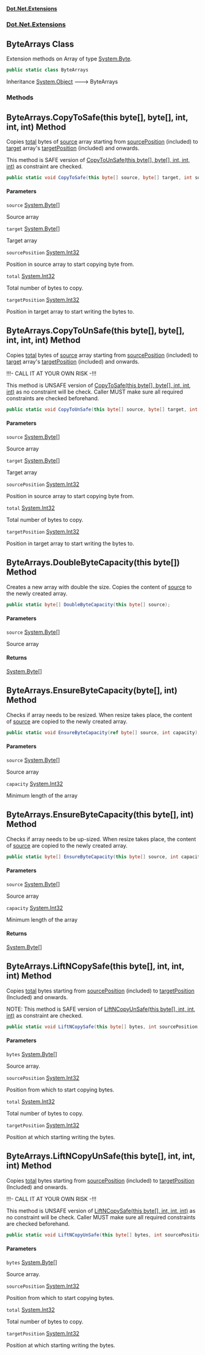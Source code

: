 #### [Dot.Net.Extensions](index.md 'index')
### [Dot.Net.Extensions](Dot.Net.Extensions.md 'Dot.Net.Extensions')

## ByteArrays Class

Extension methods on Array of type [System.Byte](https://docs.microsoft.com/en-us/dotnet/api/System.Byte 'System.Byte').

```csharp
public static class ByteArrays
```

Inheritance [System.Object](https://docs.microsoft.com/en-us/dotnet/api/System.Object 'System.Object') &#129106; ByteArrays
### Methods

<a name='Dot.Net.Extensions.ByteArrays.CopyToSafe(thisbyte[],byte[],int,int,int)'></a>

## ByteArrays.CopyToSafe(this byte[], byte[], int, int, int) Method

Copies [total](Dot.Net.Extensions.ByteArrays.md#Dot.Net.Extensions.ByteArrays.CopyToSafe(thisbyte[],byte[],int,int,int).total 'Dot.Net.Extensions.ByteArrays.CopyToSafe(this byte[], byte[], int, int, int).total') bytes of [source](Dot.Net.Extensions.ByteArrays.md#Dot.Net.Extensions.ByteArrays.CopyToSafe(thisbyte[],byte[],int,int,int).source 'Dot.Net.Extensions.ByteArrays.CopyToSafe(this byte[], byte[], int, int, int).source') array starting from 
[sourcePosition](Dot.Net.Extensions.ByteArrays.md#Dot.Net.Extensions.ByteArrays.CopyToSafe(thisbyte[],byte[],int,int,int).sourcePosition 'Dot.Net.Extensions.ByteArrays.CopyToSafe(this byte[], byte[], int, int, int).sourcePosition') (included) to [target](Dot.Net.Extensions.ByteArrays.md#Dot.Net.Extensions.ByteArrays.CopyToSafe(thisbyte[],byte[],int,int,int).target 'Dot.Net.Extensions.ByteArrays.CopyToSafe(this byte[], byte[], int, int, int).target') array's
[targetPosition](Dot.Net.Extensions.ByteArrays.md#Dot.Net.Extensions.ByteArrays.CopyToSafe(thisbyte[],byte[],int,int,int).targetPosition 'Dot.Net.Extensions.ByteArrays.CopyToSafe(this byte[], byte[], int, int, int).targetPosition') (included) and onwards.

This method is SAFE version of [CopyToUnSafe(this byte[], byte[], int, int, int)](Dot.Net.Extensions.ByteArrays.md#Dot.Net.Extensions.ByteArrays.CopyToUnSafe(thisbyte[],byte[],int,int,int) 'Dot.Net.Extensions.ByteArrays.CopyToUnSafe(this byte[], byte[], int, int, int)') 
as constraint are checked.

```csharp
public static void CopyToSafe(this byte[] source, byte[] target, int sourcePosition, int total, int targetPosition);
```
#### Parameters

<a name='Dot.Net.Extensions.ByteArrays.CopyToSafe(thisbyte[],byte[],int,int,int).source'></a>

`source` [System.Byte](https://docs.microsoft.com/en-us/dotnet/api/System.Byte 'System.Byte')[[]](https://docs.microsoft.com/en-us/dotnet/api/System.Array 'System.Array')

Source array

<a name='Dot.Net.Extensions.ByteArrays.CopyToSafe(thisbyte[],byte[],int,int,int).target'></a>

`target` [System.Byte](https://docs.microsoft.com/en-us/dotnet/api/System.Byte 'System.Byte')[[]](https://docs.microsoft.com/en-us/dotnet/api/System.Array 'System.Array')

Target array

<a name='Dot.Net.Extensions.ByteArrays.CopyToSafe(thisbyte[],byte[],int,int,int).sourcePosition'></a>

`sourcePosition` [System.Int32](https://docs.microsoft.com/en-us/dotnet/api/System.Int32 'System.Int32')

Position in source array to start copying byte from.

<a name='Dot.Net.Extensions.ByteArrays.CopyToSafe(thisbyte[],byte[],int,int,int).total'></a>

`total` [System.Int32](https://docs.microsoft.com/en-us/dotnet/api/System.Int32 'System.Int32')

Total number of bytes to copy.

<a name='Dot.Net.Extensions.ByteArrays.CopyToSafe(thisbyte[],byte[],int,int,int).targetPosition'></a>

`targetPosition` [System.Int32](https://docs.microsoft.com/en-us/dotnet/api/System.Int32 'System.Int32')

Position in target array to start writing the bytes to.

<a name='Dot.Net.Extensions.ByteArrays.CopyToUnSafe(thisbyte[],byte[],int,int,int)'></a>

## ByteArrays.CopyToUnSafe(this byte[], byte[], int, int, int) Method

Copies [total](Dot.Net.Extensions.ByteArrays.md#Dot.Net.Extensions.ByteArrays.CopyToUnSafe(thisbyte[],byte[],int,int,int).total 'Dot.Net.Extensions.ByteArrays.CopyToUnSafe(this byte[], byte[], int, int, int).total') bytes of [source](Dot.Net.Extensions.ByteArrays.md#Dot.Net.Extensions.ByteArrays.CopyToUnSafe(thisbyte[],byte[],int,int,int).source 'Dot.Net.Extensions.ByteArrays.CopyToUnSafe(this byte[], byte[], int, int, int).source') array starting from 
[sourcePosition](Dot.Net.Extensions.ByteArrays.md#Dot.Net.Extensions.ByteArrays.CopyToUnSafe(thisbyte[],byte[],int,int,int).sourcePosition 'Dot.Net.Extensions.ByteArrays.CopyToUnSafe(this byte[], byte[], int, int, int).sourcePosition') (included) to [target](Dot.Net.Extensions.ByteArrays.md#Dot.Net.Extensions.ByteArrays.CopyToUnSafe(thisbyte[],byte[],int,int,int).target 'Dot.Net.Extensions.ByteArrays.CopyToUnSafe(this byte[], byte[], int, int, int).target') array's
[targetPosition](Dot.Net.Extensions.ByteArrays.md#Dot.Net.Extensions.ByteArrays.CopyToUnSafe(thisbyte[],byte[],int,int,int).targetPosition 'Dot.Net.Extensions.ByteArrays.CopyToUnSafe(this byte[], byte[], int, int, int).targetPosition') (included) and onwards.

!!!- CALL IT AT YOUR OWN RISK -!!!

This method is UNSAFE version of [CopyToSafe(this byte[], byte[], int, int, int)](Dot.Net.Extensions.ByteArrays.md#Dot.Net.Extensions.ByteArrays.CopyToSafe(thisbyte[],byte[],int,int,int) 'Dot.Net.Extensions.ByteArrays.CopyToSafe(this byte[], byte[], int, int, int)') 
as no constraint will be check. Caller MUST make sure all required constraints are checked beforehand.

```csharp
public static void CopyToUnSafe(this byte[] source, byte[] target, int sourcePosition, int total, int targetPosition);
```
#### Parameters

<a name='Dot.Net.Extensions.ByteArrays.CopyToUnSafe(thisbyte[],byte[],int,int,int).source'></a>

`source` [System.Byte](https://docs.microsoft.com/en-us/dotnet/api/System.Byte 'System.Byte')[[]](https://docs.microsoft.com/en-us/dotnet/api/System.Array 'System.Array')

Source array

<a name='Dot.Net.Extensions.ByteArrays.CopyToUnSafe(thisbyte[],byte[],int,int,int).target'></a>

`target` [System.Byte](https://docs.microsoft.com/en-us/dotnet/api/System.Byte 'System.Byte')[[]](https://docs.microsoft.com/en-us/dotnet/api/System.Array 'System.Array')

Target array

<a name='Dot.Net.Extensions.ByteArrays.CopyToUnSafe(thisbyte[],byte[],int,int,int).sourcePosition'></a>

`sourcePosition` [System.Int32](https://docs.microsoft.com/en-us/dotnet/api/System.Int32 'System.Int32')

Position in source array to start copying byte from.

<a name='Dot.Net.Extensions.ByteArrays.CopyToUnSafe(thisbyte[],byte[],int,int,int).total'></a>

`total` [System.Int32](https://docs.microsoft.com/en-us/dotnet/api/System.Int32 'System.Int32')

Total number of bytes to copy.

<a name='Dot.Net.Extensions.ByteArrays.CopyToUnSafe(thisbyte[],byte[],int,int,int).targetPosition'></a>

`targetPosition` [System.Int32](https://docs.microsoft.com/en-us/dotnet/api/System.Int32 'System.Int32')

Position in target array to start writing the bytes to.

<a name='Dot.Net.Extensions.ByteArrays.DoubleByteCapacity(thisbyte[])'></a>

## ByteArrays.DoubleByteCapacity(this byte[]) Method

Creates a new array with double the size. Copies the content of [source](Dot.Net.Extensions.ByteArrays.md#Dot.Net.Extensions.ByteArrays.DoubleByteCapacity(thisbyte[]).source 'Dot.Net.Extensions.ByteArrays.DoubleByteCapacity(this byte[]).source') to the newly created array.

```csharp
public static byte[] DoubleByteCapacity(this byte[] source);
```
#### Parameters

<a name='Dot.Net.Extensions.ByteArrays.DoubleByteCapacity(thisbyte[]).source'></a>

`source` [System.Byte](https://docs.microsoft.com/en-us/dotnet/api/System.Byte 'System.Byte')[[]](https://docs.microsoft.com/en-us/dotnet/api/System.Array 'System.Array')

Source array

#### Returns
[System.Byte](https://docs.microsoft.com/en-us/dotnet/api/System.Byte 'System.Byte')[[]](https://docs.microsoft.com/en-us/dotnet/api/System.Array 'System.Array')

<a name='Dot.Net.Extensions.ByteArrays.EnsureByteCapacity(byte[],int)'></a>

## ByteArrays.EnsureByteCapacity(byte[], int) Method

Checks if array needs to be resized. When resize takes place, the content of [source](Dot.Net.Extensions.ByteArrays.md#Dot.Net.Extensions.ByteArrays.EnsureByteCapacity(byte[],int).source 'Dot.Net.Extensions.ByteArrays.EnsureByteCapacity(byte[], int).source')
are copied to the newly created array.

```csharp
public static void EnsureByteCapacity(ref byte[] source, int capacity);
```
#### Parameters

<a name='Dot.Net.Extensions.ByteArrays.EnsureByteCapacity(byte[],int).source'></a>

`source` [System.Byte](https://docs.microsoft.com/en-us/dotnet/api/System.Byte 'System.Byte')[[]](https://docs.microsoft.com/en-us/dotnet/api/System.Array 'System.Array')

Source array

<a name='Dot.Net.Extensions.ByteArrays.EnsureByteCapacity(byte[],int).capacity'></a>

`capacity` [System.Int32](https://docs.microsoft.com/en-us/dotnet/api/System.Int32 'System.Int32')

Minimum length of the array

<a name='Dot.Net.Extensions.ByteArrays.EnsureByteCapacity(thisbyte[],int)'></a>

## ByteArrays.EnsureByteCapacity(this byte[], int) Method

Checks if array needs to be up-sized. When resize takes place, the content of [source](Dot.Net.Extensions.ByteArrays.md#Dot.Net.Extensions.ByteArrays.EnsureByteCapacity(thisbyte[],int).source 'Dot.Net.Extensions.ByteArrays.EnsureByteCapacity(this byte[], int).source')
are copied to the newly created array.

```csharp
public static byte[] EnsureByteCapacity(this byte[] source, int capacity);
```
#### Parameters

<a name='Dot.Net.Extensions.ByteArrays.EnsureByteCapacity(thisbyte[],int).source'></a>

`source` [System.Byte](https://docs.microsoft.com/en-us/dotnet/api/System.Byte 'System.Byte')[[]](https://docs.microsoft.com/en-us/dotnet/api/System.Array 'System.Array')

Source array

<a name='Dot.Net.Extensions.ByteArrays.EnsureByteCapacity(thisbyte[],int).capacity'></a>

`capacity` [System.Int32](https://docs.microsoft.com/en-us/dotnet/api/System.Int32 'System.Int32')

Minimum length of the array

#### Returns
[System.Byte](https://docs.microsoft.com/en-us/dotnet/api/System.Byte 'System.Byte')[[]](https://docs.microsoft.com/en-us/dotnet/api/System.Array 'System.Array')

<a name='Dot.Net.Extensions.ByteArrays.LiftNCopySafe(thisbyte[],int,int,int)'></a>

## ByteArrays.LiftNCopySafe(this byte[], int, int, int) Method

Copies [total](Dot.Net.Extensions.ByteArrays.md#Dot.Net.Extensions.ByteArrays.LiftNCopySafe(thisbyte[],int,int,int).total 'Dot.Net.Extensions.ByteArrays.LiftNCopySafe(this byte[], int, int, int).total') bytes starting from [sourcePosition](Dot.Net.Extensions.ByteArrays.md#Dot.Net.Extensions.ByteArrays.LiftNCopySafe(thisbyte[],int,int,int).sourcePosition 'Dot.Net.Extensions.ByteArrays.LiftNCopySafe(this byte[], int, int, int).sourcePosition') (included) 
to [targetPosition](Dot.Net.Extensions.ByteArrays.md#Dot.Net.Extensions.ByteArrays.LiftNCopySafe(thisbyte[],int,int,int).targetPosition 'Dot.Net.Extensions.ByteArrays.LiftNCopySafe(this byte[], int, int, int).targetPosition') (Included) and onwards.

NOTE: This method is SAFE version of [LiftNCopyUnSafe(this byte[], int, int, int)](Dot.Net.Extensions.ByteArrays.md#Dot.Net.Extensions.ByteArrays.LiftNCopyUnSafe(thisbyte[],int,int,int) 'Dot.Net.Extensions.ByteArrays.LiftNCopyUnSafe(this byte[], int, int, int)') as
constraint are checked.

```csharp
public static void LiftNCopySafe(this byte[] bytes, int sourcePosition, int total, int targetPosition);
```
#### Parameters

<a name='Dot.Net.Extensions.ByteArrays.LiftNCopySafe(thisbyte[],int,int,int).bytes'></a>

`bytes` [System.Byte](https://docs.microsoft.com/en-us/dotnet/api/System.Byte 'System.Byte')[[]](https://docs.microsoft.com/en-us/dotnet/api/System.Array 'System.Array')

Source array.

<a name='Dot.Net.Extensions.ByteArrays.LiftNCopySafe(thisbyte[],int,int,int).sourcePosition'></a>

`sourcePosition` [System.Int32](https://docs.microsoft.com/en-us/dotnet/api/System.Int32 'System.Int32')

Position from which to start copying bytes.

<a name='Dot.Net.Extensions.ByteArrays.LiftNCopySafe(thisbyte[],int,int,int).total'></a>

`total` [System.Int32](https://docs.microsoft.com/en-us/dotnet/api/System.Int32 'System.Int32')

Total number of bytes to copy.

<a name='Dot.Net.Extensions.ByteArrays.LiftNCopySafe(thisbyte[],int,int,int).targetPosition'></a>

`targetPosition` [System.Int32](https://docs.microsoft.com/en-us/dotnet/api/System.Int32 'System.Int32')

Position at which starting writing the bytes.

<a name='Dot.Net.Extensions.ByteArrays.LiftNCopyUnSafe(thisbyte[],int,int,int)'></a>

## ByteArrays.LiftNCopyUnSafe(this byte[], int, int, int) Method

Copies [total](Dot.Net.Extensions.ByteArrays.md#Dot.Net.Extensions.ByteArrays.LiftNCopyUnSafe(thisbyte[],int,int,int).total 'Dot.Net.Extensions.ByteArrays.LiftNCopyUnSafe(this byte[], int, int, int).total') bytes starting from [sourcePosition](Dot.Net.Extensions.ByteArrays.md#Dot.Net.Extensions.ByteArrays.LiftNCopyUnSafe(thisbyte[],int,int,int).sourcePosition 'Dot.Net.Extensions.ByteArrays.LiftNCopyUnSafe(this byte[], int, int, int).sourcePosition') (included) 
to [targetPosition](Dot.Net.Extensions.ByteArrays.md#Dot.Net.Extensions.ByteArrays.LiftNCopyUnSafe(thisbyte[],int,int,int).targetPosition 'Dot.Net.Extensions.ByteArrays.LiftNCopyUnSafe(this byte[], int, int, int).targetPosition') (Included) and onwards.

!!!- CALL IT AT YOUR OWN RISK -!!!

This method is UNSAFE version of [LiftNCopySafe(this byte[], int, int, int)](Dot.Net.Extensions.ByteArrays.md#Dot.Net.Extensions.ByteArrays.LiftNCopySafe(thisbyte[],int,int,int) 'Dot.Net.Extensions.ByteArrays.LiftNCopySafe(this byte[], int, int, int)') 
as no constraint will be check. Caller MUST make sure all required constraints are checked beforehand.

```csharp
public static void LiftNCopyUnSafe(this byte[] bytes, int sourcePosition, int total, int targetPosition);
```
#### Parameters

<a name='Dot.Net.Extensions.ByteArrays.LiftNCopyUnSafe(thisbyte[],int,int,int).bytes'></a>

`bytes` [System.Byte](https://docs.microsoft.com/en-us/dotnet/api/System.Byte 'System.Byte')[[]](https://docs.microsoft.com/en-us/dotnet/api/System.Array 'System.Array')

Source array.

<a name='Dot.Net.Extensions.ByteArrays.LiftNCopyUnSafe(thisbyte[],int,int,int).sourcePosition'></a>

`sourcePosition` [System.Int32](https://docs.microsoft.com/en-us/dotnet/api/System.Int32 'System.Int32')

Position from which to start copying bytes.

<a name='Dot.Net.Extensions.ByteArrays.LiftNCopyUnSafe(thisbyte[],int,int,int).total'></a>

`total` [System.Int32](https://docs.microsoft.com/en-us/dotnet/api/System.Int32 'System.Int32')

Total number of bytes to copy.

<a name='Dot.Net.Extensions.ByteArrays.LiftNCopyUnSafe(thisbyte[],int,int,int).targetPosition'></a>

`targetPosition` [System.Int32](https://docs.microsoft.com/en-us/dotnet/api/System.Int32 'System.Int32')

Position at which starting writing the bytes.